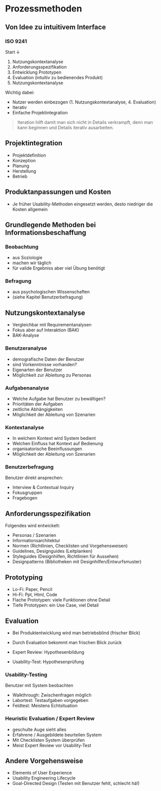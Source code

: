 # Prozessmethoden

## Von Idee zu intuitivem Interface

### ISO 9241
Start $\downarrow$

1. Nutzungskontextanalyse
2. Anforderungsspezifikation
3. Entwicklung Prototypen
4. Evaluation (intuitiv zu bedienendes Produkt)
5. Nutzungskontextanalyse

Wichtig dabei:

* Nutzer werden einbezogen (1. Nutzungskontextanalyse, 4. Evaluation)
* Iterativ
* Einfache Projektintegration

> Iteration hilft damit man sich nicht in Details verkrampft, denn man kann beginnen und Details iterativ ausarbeiten.

## Projektintegration

* Projektdefinition
* Konzeption
* Planung
* Herstellung
* Betrieb

## Produktanpassungen und Kosten

* Je früher Usability-Methoden eingesetzt werden, desto niedriger die Kosten allgemein

## Grundlegende Methoden bei Informationsbeschaffung

### Beobachtung

* aus Soziologie
* machen wir täglich
* für valide Ergebniss aber viel Übung benötigt

### Befragung

* aus psychologischen Wissenschaften
* (siehe Kapitel Benutzerbefragung)

## Nutzungskontextanalyse

* Vergleichbar mit Requirementanalysen
* Fokus aber auf Interaktion (BAK)
* BAK-Analyse

### Benutzeranalyse

* demografische Daten der Benutzer
* sind Vorkenntnisse vorhanden?
* Eigenarten der Benutzer
* Möglichkeit zur Ableitung zu Personas

### Aufgabenanalyse

* Welche Aufgabe hat Benutzer zu bewältigen?
* Prioritäten der Aufgaben
* zeitliche Abhängigkeiten
* Möglichkeit der Ableitung von Szenarien

### Kontextanalyse

* In welchem Kontext wird System bedient
* Welchen Einfluss hat Kontext auf Bedienung
* organisatorische Beeinflussungen
* Möglichkeit der Ableitung von Szenarien

### Benutzerbefragung

Benutzer direkt ansprechen:

* Interview & Contextual Inquiry
* Fokusgruppen
* Fragebogen

## Anforderungsspezifikation

Folgendes wird entwickelt:

* Personas / Szenarien
* Informationsarchitektur
* Normen (Richtlinien, Checklisten und Vorgehensweisen)
* Guidelines, Designguides (Leitplanken)
* Styleguides (Designhilfen, Richtlinien für Aussehen)
* Designpatterns (Bibliotheken mit Designhilfen/Entwurfsmuster)

## Prototyping

* Lo-Fi: Paper, Pencil
* Hi-Fi: Ppt, Html, Code
* Flache Prototypen: viele Funktionen ohne Detail
* Tiefe Prototypen: ein Use Case, viel Detail

## Evaluation

* Bei Produktentwicklung wird man betriebsblind (frischer Blick)
* Durch Evaluation bekommt man frischen Blick zurück

* Expert Review: Hypothesenbildung
* Usability-Test: Hypothesenprüfung

### Usability-Testing

Benutzer mit System beobachten

* Walkthrough: Zwischenfragen möglich
* Labortest: Testaufgaben vorgegeben
* Feldtest: Meistens Echtsituation

### Heuristic Evaluation / Expert Review

* geschulte Auge sieht alles
* Erfahrene / Ausgebildete beurteilen System
* Mit Checklisten System überprüfen
* Meist Expert Review vor Usability-Test

## Andere Vorgehensweise

* Elements of User Experience
* Usability Engineering Lifecycle
* Goal-Directed Design (Testen mit Benutzer fehlt, schlecht hä!)